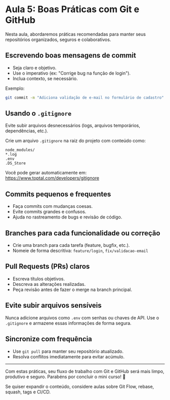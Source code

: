 # Aula 5: Boas Práticas com Git e GitHub

Nesta aula, abordaremos práticas recomendadas para manter seus repositórios organizados, seguros e colaborativos.

## Escrevendo boas mensagens de commit

- Seja claro e objetivo.
- Use o imperativo (ex: "Corrige bug na função de login").
- Inclua contexto, se necessário.

Exemplo:

```bash
git commit -m "Adiciona validação de e-mail no formulário de cadastro"
```

## Usando o `.gitignore`

Evite subir arquivos desnecessários (logs, arquivos temporários, dependências, etc.).

Crie um arquivo `.gitignore` na raiz do projeto com conteúdo como:

```
node_modules/
*.log
.env
.DS_Store
```

Você pode gerar automaticamente em: https://www.toptal.com/developers/gitignore

## Commits pequenos e frequentes

- Faça commits com mudanças coesas.
- Evite commits grandes e confusos.
- Ajuda no rastreamento de bugs e revisão de código.

## Branches para cada funcionalidade ou correção

- Crie uma branch para cada tarefa (feature, bugfix, etc.).
- Nomeie de forma descritiva: `feature/login`, `fix/validacao-email`

## Pull Requests (PRs) claros

- Escreva títulos objetivos.
- Descreva as alterações realizadas.
- Peça revisão antes de fazer o merge na branch principal.

## Evite subir arquivos sensíveis

Nunca adicione arquivos como `.env` com senhas ou chaves de API. Use o `.gitignore` e armazene essas informações de forma segura.

## Sincronize com frequência

- Use `git pull` para manter seu repositório atualizado.
- Resolva conflitos imediatamente para evitar acúmulo.

------

Com estas práticas, seu fluxo de trabalho com Git e GitHub será mais limpo, produtivo e seguro. Parabéns por concluir o mini curso! 🎉

Se quiser expandir o conteúdo, considere aulas sobre Git Flow, rebase, squash, tags e CI/CD.